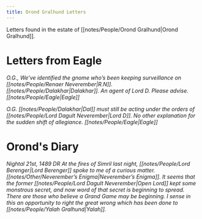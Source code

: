 ```yaml
---
title: Orond Gralhund Letters
---
```

Letters found in the estate of [[notes/People/Orond Gralhund|Orond Gralhund]].
# Letters from Eagle
*O.G.,
We’ve identified the gnome who’s been keeping surveillance on [[notes/People/Renaer Neverember|R.N]]. [[notes/People/Dalakhar|Dalakhar]]. An agent of Lord D. Please advise. 
[[notes/People/Eagle|Eagle]]*

*O.G. 
[[notes/People/Dalakhar|Dal]] must still be acting under the orders of [[notes/People/Lord Dagult Neverember|Lord D]]. No other explanation for the sudden shift of allegiance.
[[notes/People/Eagle|Eagle]]*
# Orond's Diary
*Nightal 21st, 1489 DR 
At the fires of Simril last night, [[notes/People/Lord Berenger|Lord Berenger]] spoke to me of a curious matter. [[notes/Other/Neverember’s Enigma|Neverember’s Enigma]]. It seems that the former [[notes/People/Lord Dagult Neverember|Open Lord]] kept some monstrous secret, and now word of that secret is beginning to spread. There are those who believe a Grand Game may be beginning. I sense in this an opportunity to right the great wrong which has been done to [[notes/People/Yalah Gralhund|Yalah]].*